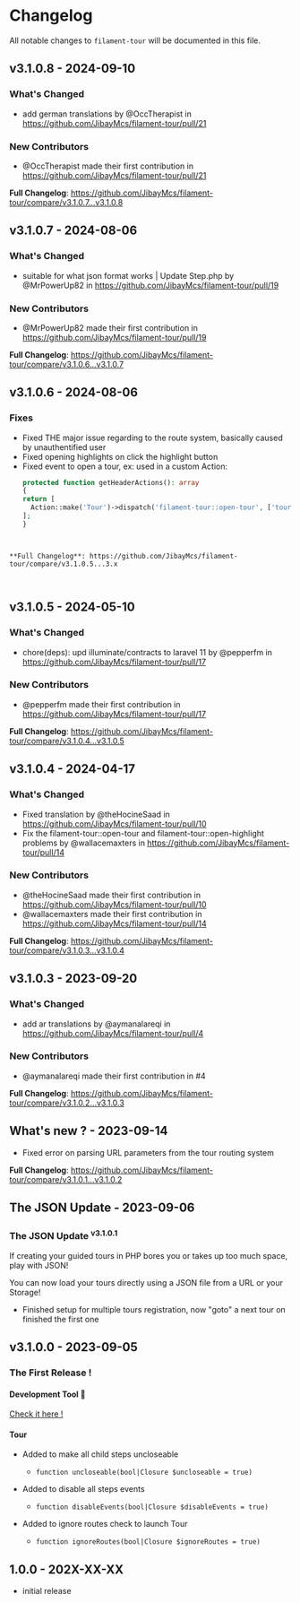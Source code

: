 # Changelog

All notable changes to `filament-tour` will be documented in this file.

## v3.1.0.8 - 2024-09-10

### What's Changed

* add german translations by @OccTherapist in https://github.com/JibayMcs/filament-tour/pull/21

### New Contributors

* @OccTherapist made their first contribution in https://github.com/JibayMcs/filament-tour/pull/21

**Full Changelog**: https://github.com/JibayMcs/filament-tour/compare/v3.1.0.7...v3.1.0.8

## v3.1.0.7 - 2024-08-06

### What's Changed

* suitable for what json format works | Update Step.php by @MrPowerUp82 in https://github.com/JibayMcs/filament-tour/pull/19

### New Contributors

* @MrPowerUp82 made their first contribution in https://github.com/JibayMcs/filament-tour/pull/19

**Full Changelog**: https://github.com/JibayMcs/filament-tour/compare/v3.1.0.6...v3.1.0.7

## v3.1.0.6 - 2024-08-06

### Fixes

- Fixed THE major issue regarding to the route system, basically caused by unauthentified user
- Fixed opening highlights on click the highlight button
- Fixed event to open a tour, ex: used in a custom Action:
    ```php
    protected function getHeaderActions(): array
  {
  return [
      Action::make('Tour')->dispatch('filament-tour::open-tour', ['tour_dashboard']),
  ];
  }
  
  
  
    ```

```

**Full Changelog**: https://github.com/JibayMcs/filament-tour/compare/v3.1.0.5...3.x



```
## v3.1.0.5 - 2024-05-10

### What's Changed

* chore(deps): upd illuminate/contracts to laravel 11 by @pepperfm in https://github.com/JibayMcs/filament-tour/pull/17

### New Contributors

* @pepperfm made their first contribution in https://github.com/JibayMcs/filament-tour/pull/17

**Full Changelog**: https://github.com/JibayMcs/filament-tour/compare/v3.1.0.4...v3.1.0.5

## v3.1.0.4 - 2024-04-17

### What's Changed

* Fixed translation by @theHocineSaad in https://github.com/JibayMcs/filament-tour/pull/10
* Fix the  filament-tour::open-tour  and  filament-tour::open-highlight problems  by @wallacemaxters in https://github.com/JibayMcs/filament-tour/pull/14

### New Contributors

* @theHocineSaad made their first contribution in https://github.com/JibayMcs/filament-tour/pull/10
* @wallacemaxters made their first contribution in https://github.com/JibayMcs/filament-tour/pull/14

**Full Changelog**: https://github.com/JibayMcs/filament-tour/compare/v3.1.0.3...v3.1.0.4

## v3.1.0.3 - 2023-09-20

### What's Changed

- add ar translations by @aymanalareqi in https://github.com/JibayMcs/filament-tour/pull/4

### New Contributors

- @aymanalareqi made their first contribution in #4

**Full Changelog**: https://github.com/JibayMcs/filament-tour/compare/v3.1.0.2...v3.1.0.3

## What's new ? - 2023-09-14

- Fixed error on parsing URL parameters from the tour routing system

**Full Changelog**: https://github.com/JibayMcs/filament-tour/compare/v3.1.0.1...v3.1.0.2

## The JSON Update - 2023-09-06

### The JSON Update <sup>ᴠ3.1.0.1</sup>

If creating your guided tours in PHP bores you or takes up too much space, play with JSON!

You can now load your tours directly using a JSON file from a URL or your Storage!

- Finished setup for multiple tours registration, now "goto" a next tour on finished the first one

## v3.1.0.0 - 2023-09-05

### The First Release !

#### Development Tool :eyes:

[Check it here !](https://github.com/JibayMcs/filament-tour/blob/3.x/README.md#development-tool)

#### Tour

- Added to make all child steps uncloseable
  
  - `function uncloseable(bool|Closure $uncloseable = true)`
  
- Added to disable all steps events
  
  - `function disableEvents(bool|Closure $disableEvents = true)`
  
- Added to ignore routes check to launch Tour
  
  - `function ignoreRoutes(bool|Closure $ignoreRoutes = true)`
  

## 1.0.0 - 202X-XX-XX

- initial release
